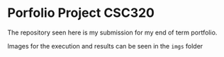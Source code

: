 # Porfolio Project CSC320
The repository seen here is my submission for my end of term portfolio.

Images for the execution and results can be seen in the `imgs` folder
